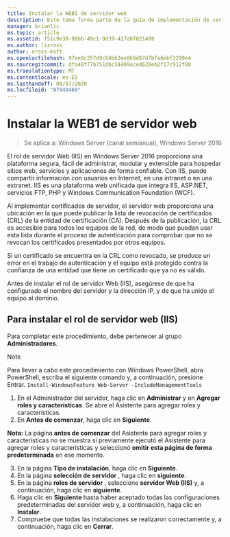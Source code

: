 ```yaml
---
title: Instalar la WEB1 de servidor web
description: Este tema forma parte de la guía de implementación de certificados de servidor para las implementaciones cableadas e inalámbricas de 802.1 X
manager: brianlic
ms.topic: article
ms.assetid: f51c9e38-98bb-49c1-9d39-427d07021499
ms.author: lizross
author: eross-msft
ms.openlocfilehash: 97ee8c257d9c84b63ee069d87d7bfa6ebf3299e4
ms.sourcegitcommit: dfa48f77b751dbc34409aced628eb2f17c912f08
ms.translationtype: MT
ms.contentlocale: es-ES
ms.lasthandoff: 08/07/2020
ms.locfileid: "87949469"
---
```

# <a name="install-the-web-server-web1"></a>Instalar la WEB1 de servidor web

>Se aplica a: Windows Server (canal semianual), Windows Server 2016

El rol de servidor Web (IIS) en Windows Server 2016 proporciona una plataforma segura, fácil de administrar, modular y extensible para hospedar sitios web, servicios y aplicaciones de forma confiable. Con IIS, puede compartir información con usuarios en Internet, en una intranet o en una extranet. IIS es una plataforma web unificada que integra IIS, ASP.NET, servicios FTP, PHP y Windows Communication Foundation (WCF).

Al implementar certificados de servidor, el servidor web proporciona una ubicación en la que puede publicar la lista de revocación de certificados (CRL) de la entidad de certificación (CA). Después de la publicación, la CRL es accesible para todos los equipos de la red, de modo que puedan usar esta lista durante el proceso de autenticación para comprobar que no se revocan los certificados presentados por otros equipos.

Si un certificado se encuentra en la CRL como revocado, se produce un error en el trabajo de autenticación y el equipo está protegido contra la confianza de una entidad que tiene un certificado que ya no es válido.

Antes de instalar el rol de servidor Web (IIS), asegúrese de que ha configurado el nombre del servidor y la dirección IP, y de que ha unido el equipo al dominio.

## <a name="to-install-the-web-server-iis-server-role"></a>Para instalar el rol de servidor web (IIS)
Para completar este procedimiento, debe pertenecer al grupo **Administradores**.

>[!NOTE]
>Para llevar a cabo este procedimiento con Windows PowerShell, abra PowerShell, escriba el siguiente comando y, a continuación, presione Entrar.
`Install-WindowsFeature Web-Server -IncludeManagementTools`

1.  En el Administrador del servidor, haga clic en **Administrar** y en **Agregar roles y características**. Se abre el Asistente para agregar roles y características.
2.  En **Antes de comenzar**, haga clic en **Siguiente**.

**Nota:** La página **antes de comenzar** del Asistente para agregar roles y características no se muestra si previamente ejecutó el Asistente para agregar roles y características y seleccionó **omitir esta página de forma predeterminada** en ese momento.

3. En la página **Tipo de instalación**, haga clic en **Siguiente**.
4. En la página **selección de servidor** , haga clic en **siguiente**.
5. En la página **roles de servidor** , seleccione **servidor Web (IIS)** y, a continuación, haga clic en **siguiente**.
6. Haga clic en **Siguiente** hasta haber aceptado todas las configuraciones predeterminadas del servidor web y, a continuación, haga clic en **Instalar**.
7. Compruebe que todas las instalaciones se realizaron correctamente y, a continuación, haga clic en **Cerrar**.
